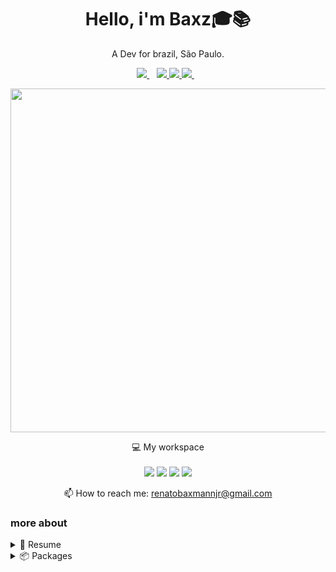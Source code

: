 

<h1 align='center'>
  Hello, i'm Baxz🎓📚
</h1>

<p align='center'>
  A Dev for brazil, São Paulo.
</p>



<p align='center'>
  
  <a href="https://discord.gg/tguwxaCyXf">
    <img src="https://img.shields.io/badge/Discord-7289DA?style=for-the-badge&logo=discord&logoColor=white" />
  </a>&nbsp;&nbsp;
  <a href="https://www.instagram.com/realbaxz/">
    <img src="https://img.shields.io/badge/instagram-%23E4405F.svg?&style=for-the-badge&logo=instagram&logoColor=white" />        
  <a href="https://picpay.com/site?gclid=Cj0KCQjw18WKBhCUARIsAFiW7JybyILYY_1JsDYSTu1SSV3RN0eIFYgmZXgtflfDk722qQJQFPcd5EEaAlmlEALw_wcB">
    <img src="https://img.shields.io/badge/picpay-21C25E?style=for-the-badge&logo=picpay&logoColor=white" />    
  <a href="https://www.paypal.com/br/home">
    <img src="https://img.shields.io/badge/PayPal-00457C?style=for-the-badge&logo=paypal&logoColor=white" />    
  </a>&nbsp;&nbsp;
  
</p>

<p align='center'>
  <a href="#"><img src="https://github-readme-streak-stats.herokuapp.com/?user=RenatoMods" width="550"></a>
</p>

<p align='center'>
  💻 My workspace<br/><br/>
  <img src="https://img.shields.io/badge/windows-%230078D6.svg?&style=for-the-badge&logo=windows&logoColor=white" />
  <img src="https://img.shields.io/badge/intel-core%20i5%2010th-%230071C5.svg?&style=for-the-badge&logo=intel&logoColor=white" />
  <img src="https://img.shields.io/badge/RAM-16GB-%230071C5.svg?&style=for-the-badge&logoColor=white" />
  <img src="https://img.shields.io/badge/nvidia-gtx%201650-%2376B900.svg?&style=for-the-badge&logo=nvidia&logoColor=white" />
</p>

<!-- <details align='center'>
  <summary>:zap: My workspace specs</summary>
</details>-->

<p align='center'>
  📫 How to reach me: <a href='mailto:renatobaxmannjr@gmail.com'>renatobaxmannjr@gmail.com</a>
</p>
    <h3>more about</h3>

<details>
  <summary>📃 Resume</summary>


## Education

- 📖 **Mecatronica**\
📆 2020 - 2021\
📍 **ETEC Lauro Gomes** - Sbc, Brazil

</details>

<details>
  <summary>📦 Packages</summary>
  
  

| Name                 | A short summary                              | Install   | Downloads |
| -------------------- | -------------------------------------------- | --------- | --------- |
Ainda Sendo Desenvolvido...
<!-- | Content Cell         | Content Cell                                | link | link | -->
  
</details>
  

<!--
**alexandresanlim/alexandresanlim** is a ✨ _special_ ✨ repository because its `README.md` (this file) appears on your GitHub profile.

Here are some ideas to get you started:

- 🔭 I’m currently working on ...
- 🌱 I’m currently learning ...
- 👯 I’m looking to collaborate on ...
- 🤔 I’m looking for help with ...
- 💬 Ask me about ...
- 📫 How to reach me: ...
- 😄 Pronouns: ...
- ⚡ Fun fact: ...
-->
